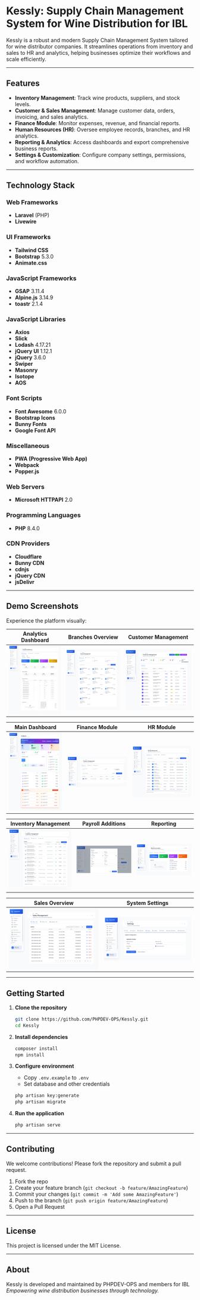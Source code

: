 # Kessly: Supply Chain Management System for Wine Distribution for IBL

Kessly is a robust and modern Supply Chain Management System tailored for wine distributor companies. It streamlines operations from inventory and sales to HR and analytics, helping businesses optimize their workflows and scale efficiently.

---

## Features

- **Inventory Management**: Track wine products, suppliers, and stock levels.
- **Customer & Sales Management**: Manage customer data, orders, invoicing, and sales analytics.
- **Finance Module**: Monitor expenses, revenue, and financial reports.
- **Human Resources (HR)**: Oversee employee records, branches, and HR analytics.
- **Reporting & Analytics**: Access dashboards and export comprehensive business reports.
- **Settings & Customization**: Configure company settings, permissions, and workflow automation.

---

## Technology Stack

### Web Frameworks
- **Laravel** (PHP)
- **Livewire**

### UI Frameworks
- **Tailwind CSS**
- **Bootstrap** 5.3.0
- **Animate.css**

### JavaScript Frameworks
- **GSAP** 3.11.4
- **Alpine.js** 3.14.9
- **toastr** 2.1.4

### JavaScript Libraries
- **Axios**
- **Slick**
- **Lodash** 4.17.21
- **jQuery UI** 1.12.1
- **jQuery** 3.6.0
- **Swiper**
- **Masonry**
- **Isotope**
- **AOS**

### Font Scripts
- **Font Awesome** 6.0.0
- **Bootstrap Icons**
- **Bunny Fonts**
- **Google Font API**

### Miscellaneous
- **PWA (Progressive Web App)**
- **Webpack**
- **Popper.js**

### Web Servers
- **Microsoft HTTPAPI** 2.0

### Programming Languages
- **PHP** 8.4.0

### CDN Providers
- **Cloudflare**
- **Bunny CDN**
- **cdnjs**
- **jQuery CDN**
- **jsDelivr**

---

## Demo Screenshots

Experience the platform visually:

| Analytics Dashboard | Branches Overview | Customer Management |
|---------------------|-------------------|--------------------|
| ![](images/Kessly-analytics.png) | ![](images/Kessly-branches.png) | ![](images/Kessly-customers.png) |

| Main Dashboard | Finance Module | HR Module |
|----------------|---------------|-----------|
| ![](images/Kessly-dash.png) | ![](images/Kessly-finance.png) | ![](images/Kessly-hr.png) |

| Inventory Management | Payroll Additions | Reporting |
|---------------------|------------------|-----------|
| ![](images/Kessly-inventory.png) | ![](images/Kessly-pr.png) | ![](images/Kessly-reports.png) |

| Sales Overview | System Settings |
|---------------|-----------------|
| ![](images/Kessly-sales.png) | ![](images/Kessly-settings.png) |

---

## Getting Started

1. **Clone the repository**
   ```bash
   git clone https://github.com/PHPDEV-OPS/Kessly.git
   cd Kessly
   ```
2. **Install dependencies**
   ```bash
   composer install
   npm install
   ```
3. **Configure environment**
   - Copy `.env.example` to `.env`
   - Set database and other credentials

   ```bash
   php artisan key:generate
   php artisan migrate
   ```

4. **Run the application**
   ```bash
   php artisan serve
   ```

---

## Contributing

We welcome contributions! Please fork the repository and submit a pull request.

1. Fork the repo
2. Create your feature branch (`git checkout -b feature/AmazingFeature`)
3. Commit your changes (`git commit -m 'Add some AmazingFeature'`)
4. Push to the branch (`git push origin feature/AmazingFeature`)
5. Open a Pull Request

---

## License

This project is licensed under the MIT License.

---

## About

Kessly is developed and maintained by PHPDEV-OPS and members for IBL 
*Empowering wine distribution businesses through technology.*
